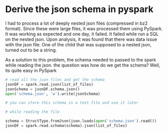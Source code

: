 # Derive the json schema in pyspark 

I had to process a lot of deeply nested json files (compressed in bz2 format). Since these were large files, it was processed them using PySpark. 
It was working as expected and one day, it failed. It failed while run a SQL on the nested json. Upon analysis, it was found that there was data issue with the json
file. One of the child that was supposed to a nested json, turned out to be a string. 

As a solution to this problem, the schema needed to passed to the spark while reading the json. the question was how do
we get the schema? Well, its quite easy in PySpark 


```python
# read all the json files and get the schema  
jsonDF = spark.read.json(list_of_files)
jsonSchema = jsonDF.schema.json()
open('schema.json', 'w').write(jsonSchema)

# you can store this schema in a text file and use it later 

# while reading the file 

schema = StructType.fromJson(json.loads(open('schema.json').read())
jsonDF = spark.read.schema(schema).json(list_of_files)

```
